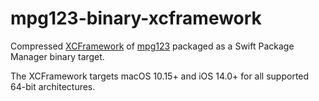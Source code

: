 # mpg123-binary-xcframework

Compressed [XCFramework](https://github.com/sbooth/AudioXCFrameworks/tree/main/mpg123) of [mpg123](https://www.mpg123.de) packaged as a Swift Package Manager binary target.

The XCFramework targets macOS 10.15+ and iOS 14.0+ for all supported 64-bit architectures.
